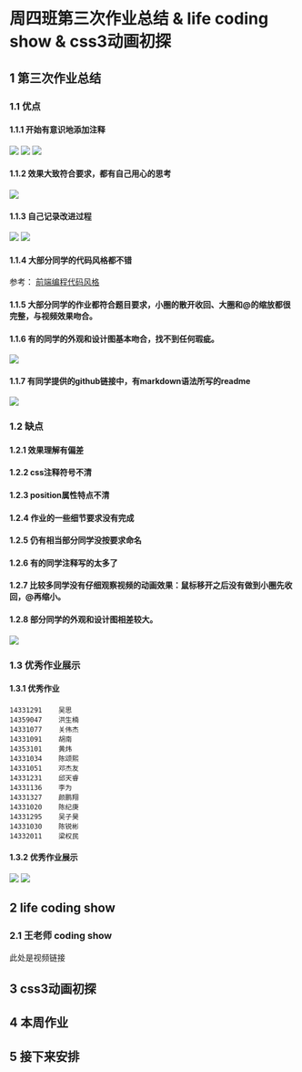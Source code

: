# 周四班第三次作业总结 & life coding show & css3动画初探

## 1 第三次作业总结

### 1.1 优点

#### 1.1.1 开始有意识地添加注释

![](http://ww3.sinaimg.cn/large/ed796d65gw1exhm42f5j2j20ve13cjxo.jpg)
![](http://ww3.sinaimg.cn/large/ed796d65gw1exhm4jhg15j215o0ykn3f.jpg)
![](http://ww1.sinaimg.cn/large/ed796d65gw1exhm5wzm9cj20li0qw461.jpg)

#### 1.1.2 效果大致符合要求，都有自己用心的思考

![](http://ww1.sinaimg.cn/large/ed796d65gw1exhm7pifwpj20ow0iewfc.jpg)

#### 1.1.3 自己记录改进过程

![](http://ww4.sinaimg.cn/large/ed796d65gw1exhm942x8gj20tc0jiac2.jpg)
![](http://ww1.sinaimg.cn/large/ed796d65gw1exhm9h2ssej20xu0yydoi.jpg)

#### 1.1.4 大部分同学的代码风格都不错

参考： [前端编程代码风格][]

[前端编程代码风格]: https://github.com/wujr5/modern-web-programming-report/issues/1

#### 1.1.5 大部分同学的作业都符合题目要求，小圈的散开收回、大圈和@的缩放都很完整，与视频效果吻合。

#### 1.1.6 有的同学的外观和设计图基本吻合，找不到任何瑕疵。

![](http://ww3.sinaimg.cn/large/ed796d65gw1exhmg0q4xrj20ob0i5ac6.jpg)

#### 1.1.7	有同学提供的github链接中，有markdown语法所写的readme

![](http://ww4.sinaimg.cn/large/ed796d65gw1exhmi58tkfj21kw0p6dj7.jpg)

### 1.2 缺点

#### 1.2.1 效果理解有偏差

#### 1.2.2 css注释符号不清

#### 1.2.3 position属性特点不清

#### 1.2.4 作业的一些细节要求没有完成

#### 1.2.5 仍有相当部分同学没按要求命名

#### 1.2.6 有的同学注释写的太多了

#### 1.2.7 比较多同学没有仔细观察视频的动画效果：鼠标移开之后没有做到小圈先收回，@再缩小。

#### 1.2.8 部分同学的外观和设计图相差较大。

![](http://ww3.sinaimg.cn/large/ed796d65gw1exhml27g1lj20oh0j1dhv.jpg)

### 1.3 优秀作业展示

#### 1.3.1 优秀作业

```
14331291	吴思
14359047	洪生楠
14331077	关伟杰
14331091	胡南
14353101	黄炜
14331034	陈颂熙 
14331051	邓杰友
14331231	邱天睿
14331136	李为
14331327	颜鹏翔
14331020	陈纪庚
14331295    吴子昊
14331030    陈锐彬
14332011    梁权民
```

#### 1.3.2 优秀作业展示

![](http://img5.duitang.com/uploads/item/201404/21/20140421150445_8c5GQ.jpeg)
![](http://img4.duitang.com/uploads/item/201407/29/20140729171143_Gatjz.jpeg)

## 2 life coding show
### 2.1 王老师 coding show

此处是视频链接

## 3 css3动画初探

## 4 本周作业

## 5 接下来安排
